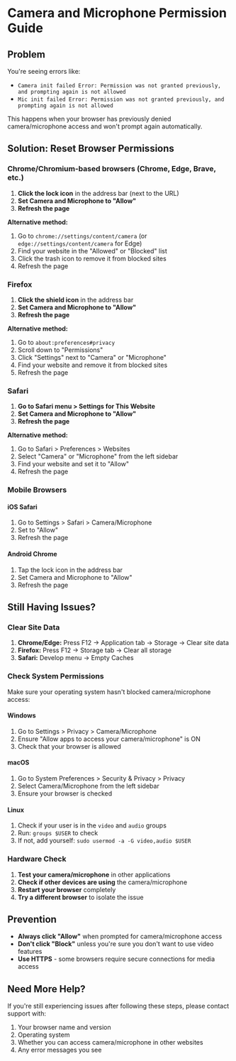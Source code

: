 # Camera and Microphone Permission Guide

## Problem
You're seeing errors like:
- `Camera init failed Error: Permission was not granted previously, and prompting again is not allowed`
- `Mic init failed Error: Permission was not granted previously, and prompting again is not allowed`

This happens when your browser has previously denied camera/microphone access and won't prompt again automatically.

## Solution: Reset Browser Permissions

### Chrome/Chromium-based browsers (Chrome, Edge, Brave, etc.)

1. **Click the lock icon** in the address bar (next to the URL)
2. **Set Camera and Microphone to "Allow"**
3. **Refresh the page**

**Alternative method:**
1. Go to `chrome://settings/content/camera` (or `edge://settings/content/camera` for Edge)
2. Find your website in the "Allowed" or "Blocked" list
3. Click the trash icon to remove it from blocked sites
4. Refresh the page

### Firefox

1. **Click the shield icon** in the address bar
2. **Set Camera and Microphone to "Allow"**
3. **Refresh the page**

**Alternative method:**
1. Go to `about:preferences#privacy`
2. Scroll down to "Permissions"
3. Click "Settings" next to "Camera" or "Microphone"
4. Find your website and remove it from blocked sites
5. Refresh the page

### Safari

1. **Go to Safari menu > Settings for This Website**
2. **Set Camera and Microphone to "Allow"**
3. **Refresh the page**

**Alternative method:**
1. Go to Safari > Preferences > Websites
2. Select "Camera" or "Microphone" from the left sidebar
3. Find your website and set it to "Allow"
4. Refresh the page

### Mobile Browsers

#### iOS Safari
1. Go to Settings > Safari > Camera/Microphone
2. Set to "Allow"
3. Refresh the page

#### Android Chrome
1. Tap the lock icon in the address bar
2. Set Camera and Microphone to "Allow"
3. Refresh the page

## Still Having Issues?

### Clear Site Data
1. **Chrome/Edge:** Press F12 → Application tab → Storage → Clear site data
2. **Firefox:** Press F12 → Storage tab → Clear all storage
3. **Safari:** Develop menu → Empty Caches

### Check System Permissions
Make sure your operating system hasn't blocked camera/microphone access:

#### Windows
1. Go to Settings > Privacy > Camera/Microphone
2. Ensure "Allow apps to access your camera/microphone" is ON
3. Check that your browser is allowed

#### macOS
1. Go to System Preferences > Security & Privacy > Privacy
2. Select Camera/Microphone from the left sidebar
3. Ensure your browser is checked

#### Linux
1. Check if your user is in the `video` and `audio` groups
2. Run: `groups $USER` to check
3. If not, add yourself: `sudo usermod -a -G video,audio $USER`

### Hardware Check
1. **Test your camera/microphone** in other applications
2. **Check if other devices are using** the camera/microphone
3. **Restart your browser** completely
4. **Try a different browser** to isolate the issue

## Prevention
- **Always click "Allow"** when prompted for camera/microphone access
- **Don't click "Block"** unless you're sure you don't want to use video features
- **Use HTTPS** - some browsers require secure connections for media access

## Need More Help?
If you're still experiencing issues after following these steps, please contact support with:
1. Your browser name and version
2. Operating system
3. Whether you can access camera/microphone in other websites
4. Any error messages you see
